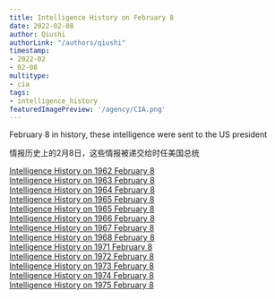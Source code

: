 ```yaml
---
title: Intelligence History on February 8
date: 2022-02-08
author: Qiushi 
authorLink: "/authors/qiushi"
timestamp: 
- 2022-02
- 02-08
multitype: 
- cia
tags: 
- intelligence_history
featuredImagePreview: '/agency/CIA.png'
---
```



February 8 in history, these intelligence were sent to the US president

情报历史上的2月8日，这些情报被递交给时任美国总统

<!--more-->







[Intelligence History on 1962 February 8](/dailybrief/1962-02-08)   
[Intelligence History on 1963 February 8](/dailybrief/1963-02-08)   
[Intelligence History on 1964 February 8](/dailybrief/1964-02-08)   
[Intelligence History on 1965 February 8](/dailybrief/1965-02-08)   
[Intelligence History on 1965 February 8](/dailybrief/1965-02-08vietna)   
[Intelligence History on 1966 February 8](/dailybrief/1966-02-08)   
[Intelligence History on 1967 February 8](/dailybrief/1967-02-08)   
[Intelligence History on 1968 February 8](/dailybrief/1968-02-08)   
[Intelligence History on 1971 February 8](/dailybrief/1971-02-08)   
[Intelligence History on 1972 February 8](/dailybrief/1972-02-08)   
[Intelligence History on 1973 February 8](/dailybrief/1973-02-08)   
[Intelligence History on 1974 February 8](/dailybrief/1974-02-08)   
[Intelligence History on 1975 February 8](/dailybrief/1975-02-08)   
